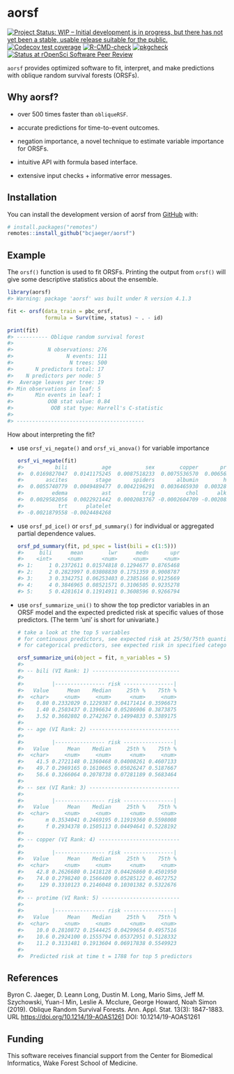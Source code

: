 
<!-- README.md is generated from README.Rmd. Please edit that file -->

# aorsf

<!-- badges: start -->

[![Project Status: WIP – Initial development is in progress, but there
has not yet been a stable, usable release suitable for the
public.](https://www.repostatus.org/badges/latest/wip.svg)](https://www.repostatus.org/#wip)
[![Codecov test
coverage](https://codecov.io/gh/bcjaeger/aorsf/branch/master/graph/badge.svg)](https://app.codecov.io/gh/bcjaeger/aorsf?branch=master)
[![R-CMD-check](https://github.com/bcjaeger/aorsf/workflows/R-CMD-check/badge.svg)](https://github.com/bcjaeger/aorsf/actions)
[![pkgcheck](https://github.com/bcjaeger/aorsf/workflows/pkgcheck/badge.svg)](https://github.com/bcjaeger/aorsf/actions?query=workflow%3Apkgcheck)
[![Status at rOpenSci Software Peer
Review](https://badges.ropensci.org/532_status.svg)](https://github.com/ropensci/software-review/issues/532)
<!-- badges: end -->

`aorsf` provides optimized software to fit, interpret, and make
predictions with oblique random survival forests (ORSFs).

## Why aorsf?

-   over 500 times faster than `obliqueRSF`.

-   accurate predictions for time-to-event outcomes.

-   negation importance, a novel technique to estimate variable
    importance for ORSFs.

-   intuitive API with formula based interface.

-   extensive input checks + informative error messages.

## Installation

You can install the development version of aorsf from
[GitHub](https://github.com/) with:

``` r
# install.packages("remotes")
remotes::install_github("bcjaeger/aorsf")
```

## Example

The `orsf()` function is used to fit ORSFs. Printing the output from
`orsf()` will give some descriptive statistics about the ensemble.

``` r
library(aorsf)
#> Warning: package 'aorsf' was built under R version 4.1.3

fit <- orsf(data_train = pbc_orsf,
            formula = Surv(time, status) ~ . - id)

print(fit)
#> ---------- Oblique random survival forest
#> 
#>           N observations: 276
#>                 N events: 111
#>                  N trees: 500
#>       N predictors total: 17
#>    N predictors per node: 5
#>  Average leaves per tree: 19
#> Min observations in leaf: 5
#>       Min events in leaf: 1
#>           OOB stat value: 0.84
#>            OOB stat type: Harrell's C-statistic
#> 
#> -----------------------------------------
```

How about interpreting the fit?

-   use `orsf_vi_negate()` and `orsf_vi_anova()` for variable importance

    ``` r
    orsf_vi_negate(fit)
    #>          bili           age           sex        copper       protime 
    #>  0.0169827047  0.0141175245  0.0087518233  0.0075536570  0.0065638675 
    #>       ascites         stage       spiders       albumin        hepato 
    #>  0.0055740779  0.0049489477  0.0042196291  0.0036465930  0.0032819337 
    #>         edema           ast          trig          chol      alk.phos 
    #>  0.0029582056  0.0022921442  0.0002083767 -0.0002604709 -0.0020837675 
    #>           trt      platelet 
    #> -0.0021879558 -0.0024484268
    ```

-   use `orsf_pd_ice()` or `orsf_pd_summary()` for individual or
    aggregated partial dependence values.

    ``` r
    orsf_pd_summary(fit, pd_spec = list(bili = c(1:5)))
    #>     bili      mean        lwr      medn       upr
    #>    <int>     <num>      <num>     <num>     <num>
    #> 1:     1 0.2372611 0.01574818 0.1294677 0.8765468
    #> 2:     2 0.2823997 0.03808830 0.1751359 0.9008787
    #> 3:     3 0.3342751 0.06253403 0.2385166 0.9125669
    #> 4:     4 0.3846965 0.08521571 0.3106505 0.9235278
    #> 5:     5 0.4281614 0.11914911 0.3608596 0.9266794
    ```

-   use `orsf_summarize_uni()` to show the top predictor variables in an
    ORSF model and the expected predicted risk at specific values of
    those predictors. (The term ‘uni’ is short for univariate.)

    ``` r
    # take a look at the top 5 variables 
    # for continuous predictors, see expected risk at 25/50/75th quantile
    # for categorical predictors, see expected risk in specified category

    orsf_summarize_uni(object = fit, n_variables = 5)
    #> 
    #> -- bili (VI Rank: 1) ----------------------------
    #> 
    #>         |---------------- risk ----------------|
    #>   Value      Mean    Median     25th %    75th %
    #>  <char>     <num>     <num>      <num>     <num>
    #>    0.80 0.2332029 0.1229387 0.04171414 0.3596673
    #>    1.40 0.2503437 0.1396634 0.05286906 0.3873875
    #>    3.52 0.3602802 0.2742367 0.14994833 0.5389175
    #> 
    #> -- age (VI Rank: 2) -----------------------------
    #> 
    #>         |---------------- risk ----------------|
    #>   Value      Mean    Median     25th %    75th %
    #>  <char>     <num>     <num>      <num>     <num>
    #>    41.5 0.2721148 0.1360468 0.04008261 0.4607133
    #>    49.7 0.2969165 0.1610665 0.05026247 0.5187667
    #>    56.6 0.3266064 0.2078738 0.07281189 0.5683464
    #> 
    #> -- sex (VI Rank: 3) -----------------------------
    #> 
    #>         |---------------- risk ----------------|
    #>   Value      Mean    Median     25th %    75th %
    #>  <char>     <num>     <num>      <num>     <num>
    #>       m 0.3534041 0.2469195 0.11919360 0.5598008
    #>       f 0.2934378 0.1505113 0.04494641 0.5228192
    #> 
    #> -- copper (VI Rank: 4) --------------------------
    #> 
    #>         |---------------- risk ----------------|
    #>   Value      Mean    Median     25th %    75th %
    #>  <char>     <num>     <num>      <num>     <num>
    #>    42.8 0.2626680 0.1418128 0.04426860 0.4501950
    #>    74.0 0.2798240 0.1566409 0.05285122 0.4672752
    #>     129 0.3310123 0.2146048 0.10301382 0.5322676
    #> 
    #> -- protime (VI Rank: 5) -------------------------
    #> 
    #>         |---------------- risk ----------------|
    #>   Value      Mean    Median     25th %    75th %
    #>  <char>     <num>     <num>      <num>     <num>
    #>    10.0 0.2810872 0.1544425 0.04299654 0.4957516
    #>    10.6 0.2924100 0.1555794 0.05372951 0.5128332
    #>    11.2 0.3131481 0.1913604 0.06917838 0.5549923
    #> 
    #>  Predicted risk at time t = 1788 for top 5 predictors
    ```

## References

Byron C. Jaeger, D. Leann Long, Dustin M. Long, Mario Sims, Jeff M.
Szychowski, Yuan-I Min, Leslie A. Mcclure, George Howard, Noah Simon
(2019). Oblique Random Survival Forests. Ann. Appl. Stat. 13(3):
1847-1883. URL <https://doi.org/10.1214/19-AOAS1261> DOI:
10.1214/19-AOAS1261

## Funding

This software receives financial support from the Center for Biomedical
Informatics, Wake Forest School of Medicine.
